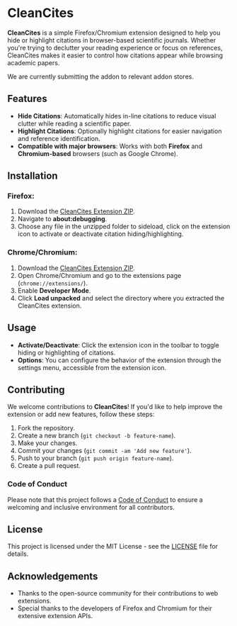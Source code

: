 # CleanCites

**CleanCites** is a simple Firefox/Chromium extension designed to help you hide or highlight citations in browser-based scientific journals. Whether you're trying to declutter your reading experience or focus on references, CleanCites makes it easier to control how citations appear while browsing academic papers.

We are currently submitting the addon to relevant addon stores.

## Features

- **Hide Citations**: Automatically hides in-line citations to reduce visual clutter while reading a scientific paper.
- **Highlight Citations**: Optionally highlight citations for easier navigation and reference identification.
- **Compatible with major browsers**: Works with both **Firefox** and **Chromium-based** browsers (such as Google Chrome).

## Installation

### Firefox:
1. Download the [CleanCites Extension ZIP](#).
2. Navigate to **about:debugging**.
3. Choose any file in the unzipped folder to sideload, click on the extension icon to activate or deactivate citation hiding/highlighting.

### Chrome/Chromium:
1. Download the [CleanCites Extension ZIP](#).
2. Open Chrome/Chromium and go to the extensions page (`chrome://extensions/`).
3. Enable **Developer Mode**.
4. Click **Load unpacked** and select the directory where you extracted the CleanCites extension.

## Usage

- **Activate/Deactivate**: Click the extension icon in the toolbar to toggle hiding or highlighting of citations.
- **Options**: You can configure the behavior of the extension through the settings menu, accessible from the extension icon.

## Contributing

We welcome contributions to **CleanCites**! If you'd like to help improve the extension or add new features, follow these steps:

1. Fork the repository.
2. Create a new branch (`git checkout -b feature-name`).
3. Make your changes.
4. Commit your changes (`git commit -am 'Add new feature'`).
5. Push to your branch (`git push origin feature-name`).
6. Create a pull request.

### Code of Conduct

Please note that this project follows a [Code of Conduct](#) to ensure a welcoming and inclusive environment for all contributors.

## License

This project is licensed under the MIT License - see the [LICENSE](LICENSE) file for details.

## Acknowledgements

- Thanks to the open-source community for their contributions to web extensions.
- Special thanks to the developers of Firefox and Chromium for their extensive extension APIs.
